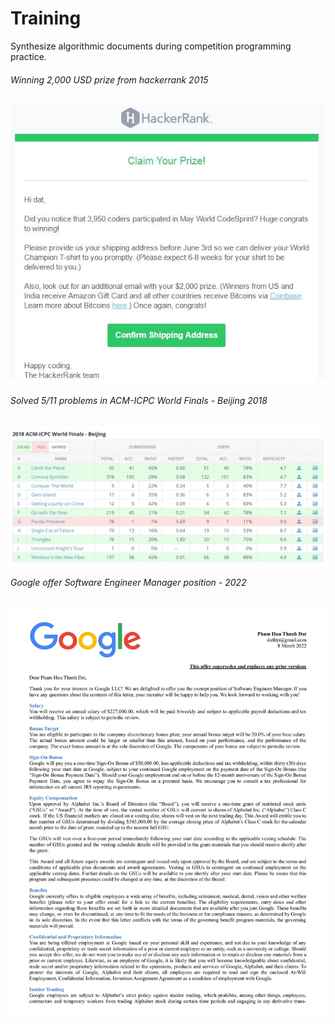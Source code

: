 # Training
Synthesize algorithmic documents during competition programming practice.
###### Winning 2,000 USD prize from hackerrank 2015
![hackerrank](https://github.com/phamdat1992/Training/blob/master/Prize/hackerrank.jpg)
###### Solved 5/11 problems in ACM-ICPC World Finals - Beijing 2018
![acm-icpc](https://github.com/phamdat1992/Training/blob/master/Prize/acm.jpg)
###### Google offer Software Engineer Manager position - 2022
![google-offer](https://github.com/phamdat1992/Training/blob/master/Prize/google%20offer.jpg)

